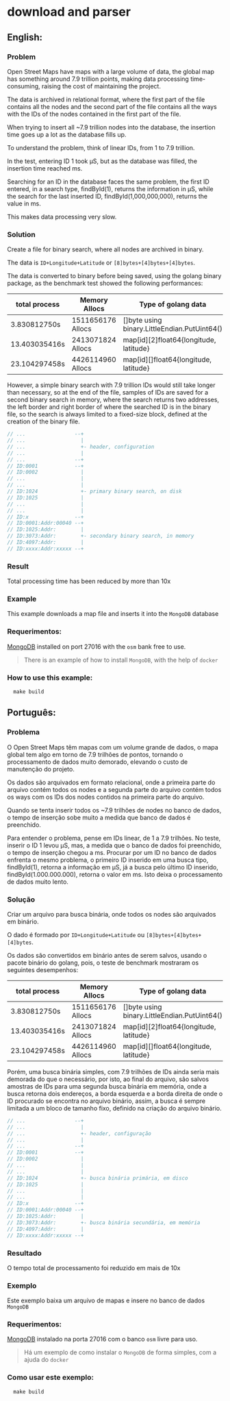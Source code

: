# download and parser

## English:

### Problem

Open Street Maps have maps with a large volume of data, the global map has something around 7.9 trillion points, making 
data processing time-consuming, raising the cost of maintaining the project.

The data is archived in relational format, where the first part of the file contains all the nodes and the second part 
of the file contains all the ways with the IDs of the nodes contained in the first part of the file.

When trying to insert all ~7.9 trillion nodes into the database, the insertion time goes up a lot as the database fills 
up.

To understand the problem, think of linear IDs, from 1 to 7.9 trillion.

In the test, entering ID 1 took µS, but as the database was filled, the insertion time reached ms.

Searching for an ID in the database faces the same problem, the first ID entered, in a search type, findById(1), returns 
the information in µS, while the search for the last inserted ID, findById(1,000,000,000), returns the value in ms.

This makes data processing very slow.

### Solution

Create a file for binary search, where all nodes are archived in binary.

The data is `ID+Longitude+Latitude` or `[8]bytes+[4]bytes+[4]bytes`.

The data is converted to binary before being saved, using the golang binary package, as the benchmark test showed the 
following performances:

| total process | Memory Allocs     | Type of golang data                          |
|---------------|-------------------|----------------------------------------------|
|  3.830812750s | 1511656176 Allocs | []byte using binary.LittleEndian.PutUint64() |
| 13.403035416s | 2413071824 Allocs | map[id][2]float64{longitude, latitude}       |
| 23.104297458s | 4426114960 Allocs | map[id][]float64{longitude, latitude}        |

However, a simple binary search with 7.9 trillion IDs would still take longer than necessary, so at the end of the file, 
samples of IDs are saved for a second binary search in memory, where the search returns two addresses, the left border 
and right border of where the searched ID is in the binary file, so the search is always limited to a fixed-size block, 
defined at the creation of the binary file.

```go
// ...                --+
// ...                  |
// ...                  +- header, configuration
// ...                  |
// ...                --+
// ID:0001            --+
// ID:0002              |
// ...                  |
// ...                  |
// ID:1024              +- primary binary search, on disk
// ID:1025              |
// ...                  |
// ...                  |
// ID:x               --+
// ID:0001:Addr:00040 --+
// ID:1025:Addr:        |
// ID:3073:Addr:        +- secondary binary search, in memory
// ID:4097:Addr:        |
// ID:xxxx:Addr:xxxxx --+
```

### Result

Total processing time has been reduced by more than 10x

### Example

This example downloads a map file and inserts it into the `MongoDB` database

### Requerimentos:

[MongoDB](https://www.mongodb.com/docs/manual/installation/) installed on port 27016 with the `osm` bank free to use.

> There is an example of how to install `MongoDB`, with the help of `docker`

### How to use this example:

```shell
  make build
```

## Português:

### Problema

O Open Street Maps têm mapas com um volume grande de dados, o mapa global tem algo em torno de 7.9 trilhões de pontos,
tornando o processamento de dados muito demorado, elevando o custo de manutenção do projeto.

Os dados são arquivados em formato relacional, onde a primeira parte do arquivo contém todos os nodes e a segunda parte 
do arquivo contém todos os ways com os IDs dos nodes contidos na primeira parte do arquivo.

Quando se tenta inserir todos os ~7.9 trilhões de nodes no banco de dados, o tempo de inserção sobe muito a medida que
banco de dados é preenchido.

Para entender o problema, pense em IDs linear, de 1 a 7.9 trilhões. 
No teste, inserir o ID 1 levou µS, mas, a medida que o banco de dados foi preenchido, o tempo de inserção chegou a ms.
Procurar por um ID no banco de dados enfrenta o mesmo problema, o primeiro ID inserido em uma busca tipo, findById(1),
retorna a informação em µS, já a busca pelo último ID inserido, findById(1.000.000.000), retorna o valor em ms.
Isto deixa o processamento de dados muito lento.

### Solução

Criar um arquivo para busca binária, onde todos os nodes são arquivados em binário.

O dado é formado por `ID+Longitude+Latitude` ou `[8]bytes+[4]bytes+[4]bytes`.

Os dados são convertidos em binário antes de serem salvos, usando o pacote binário do golang, pois, o teste de benchmark
mostraram os seguintes desempenhos:

| total process | Memory Allocs     | Type of golang data                          |
|---------------|-------------------|----------------------------------------------|
|  3.830812750s | 1511656176 Allocs | []byte using binary.LittleEndian.PutUint64() |
| 13.403035416s | 2413071824 Allocs | map[id][2]float64{longitude, latitude}       |
| 23.104297458s | 4426114960 Allocs | map[id][]float64{longitude, latitude}        |

Porém, uma busca binária simples, com 7.9 trilhões de IDs ainda seria mais demorada do que o necessário, por isto, ao
final do arquivo, são salvos amostras de IDs para uma segunda busca binária em memória, onde a busca retorna dois 
endereços, a borda esquerda e a borda direita de onde o ID procurado se encontra no arquivo binário, assim, a busca é
sempre limitada a um bloco de tamanho fixo, definido na criação do arquivo binário.

```go
// ...                --+
// ...                  |
// ...                  +- header, configuração
// ...                  |
// ...                --+
// ID:0001            --+
// ID:0002              |
// ...                  |
// ...                  |
// ID:1024              +- busca binária primária, em disco
// ID:1025              |
// ...                  |
// ...                  |
// ID:x               --+
// ID:0001:Addr:00040 --+
// ID:1025:Addr:        |
// ID:3073:Addr:        +- busca binária secundária, em memória
// ID:4097:Addr:        |
// ID:xxxx:Addr:xxxxx --+
```

### Resultado

O tempo total de processamento foi reduzido em mais de 10x

### Exemplo

Este exemplo baixa um arquivo de mapas e insere no banco de dados `MongoDB`

### Requerimentos:

[MongoDB](https://www.mongodb.com/docs/manual/installation/) instalado na porta 27016 com o banco `osm` livre para uso.

> Há um exemplo de como instalar o `MongoDB` de forma simples, com a ajuda do `docker`

### Como usar este exemplo:

```shell
  make build
```
